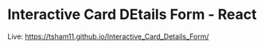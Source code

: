 # Interactive Card DEtails Form  -  React 
Live: https://tsham11.github.io/Interactive_Card_Details_Form/
